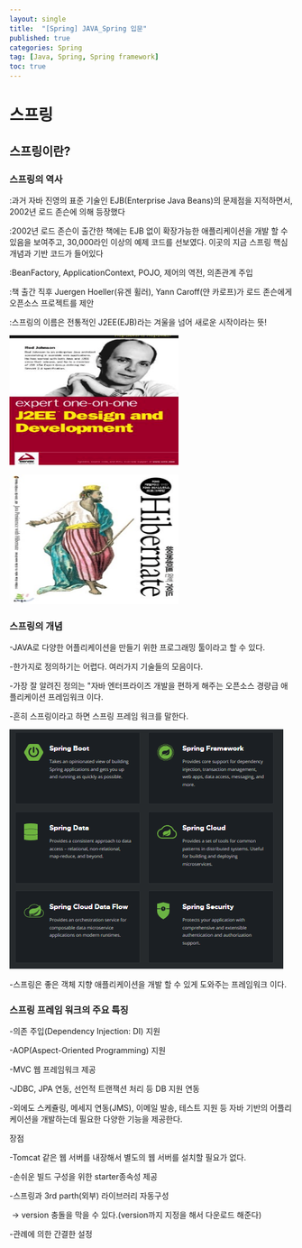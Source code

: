 ```yaml
---
layout: single
title:  "[Spring] JAVA_Spring 입문"
published: true
categories: Spring
tag: [Java, Spring, Spring framework]
toc: true
---
```


# 스프링

## 스프링이란?

### 스프링의 역사

:과거 자바 진영의 표준 기술인 EJB(Enterprise Java Beans)의 문제점을 지적하면서, 2002년 로드 존슨에 의해 등장했다

:2002년 로드 존슨이 출간한 책에는 EJB 없이 확장가능한 애플리케이션을 개발 할 수 있음을 보여주고, 30,000라인 이상의 예제 코드를 선보였다. 이곳의 지금 스프링 핵심 개념과 기반 코드가 들어있다

:BeanFactory, ApplicationContext, POJO, 제어의 역전, 의존관계 주입

:책 출간 직후 Juergen Hoeller(유겐 휠러), Yann Caroff(얀 카로프)가 로드 존슨에게 오픈소스 프로젝트를 제안

:스프링의 이름은 전통적인 J2EE(EJB)라는 겨울을 넘어 새로운 시작이라는 뜻!

<img src="/images/2022-03-11-springfirst/road.png" 
width="300px" height="230px" title="rod_Johnson" alt="rod_Johnson">

<img src="/images/2022-03-11-springfirst/hibernate.png" 
width="300px" height="230px" title="hibernate" alt="hibernate">

### 스프링의 개념

-JAVA로 다양한 어플리케이션을 만들기 위한 프로그래밍 툴이라고 할 수 있다.

-한가지로 정의하기는 어렵다. 여러가지 기술들의 모음이다.

-가장 잘 알려진 정의는 "자바 엔터프라이즈 개발을 편하게 해주는 오픈소스 경량급 애플리케이션 프레임워크 이다.

-흔히 스프링이라고 하면 스프링 프레임 워크를 말한다.

![spring](/images/2022-03-11-springfirst/spring.png)

-스프링은 좋은 객체 지향 애플리케이션을 개발 할 수 있게 도와주는 프레임워크 이다.



### 스프링 프레임 워크의 주요 특징

-의존 주입(Dependency Injection: DI) 지원

-AOP(Aspect-Oriented Programming) 지원

-MVC 웹 프레임워크 제공

-JDBC, JPA 연동, 선언적 트랜잭션 처리 등 DB 지원 연동

-외에도 스케쥴링, 메세지 연동(JMS), 이메일 발송, 테스트 지원 등 자바 기반의 어플리케이션을 개발하는데 필요한 다양한 기능을 제공한다.



장점

-Tomcat 같은 웹 서버를 내장해서 별도의 웹 서버를 설치할 필요가 없다.

-손쉬운 빌드 구성을 위한 starter종속성 제공

-스프링과 3rd parth(외부) 라이브러리 자동구성

​	-> version 충돌을 막을 수 있다.(version까지 지정을 해서 다운로드 해준다)

-관례에 의한 간결한 설정







